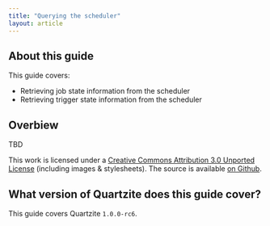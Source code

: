 ```yaml
---
title: "Querying the scheduler"
layout: article
---
```


## About this guide

This guide covers:

 * Retrieving job state information from the scheduler
 * Retrieving trigger state information from the scheduler


## Overbiew

TBD


This work is licensed under a <a rel="license" href="http://creativecommons.org/licenses/by/3.0/">Creative Commons Attribution 3.0 Unported License</a> (including images & stylesheets). The source is available [on Github](https://github.com/clojurewerkz/quartzite.docs).


## What version of Quartzite does this guide cover?

This guide covers Quartzite `1.0.0-rc6`.
